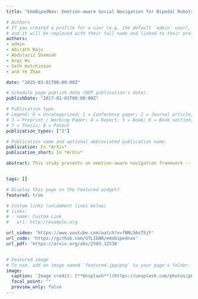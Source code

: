 ```yaml
---
title: "EmoBipedNav: Emotion-aware Social Navigation for Bipedal Robots with Deep Reinforcement Learning"

# Authors
# If you created a profile for a user (e.g. the default `admin` user), write the username (folder name) here 
# and it will be replaced with their full name and linked to their profile.
authors:
- admin
- Abirath Raju
- Abdulaziz Shamsah
- Anqi Wu
- Seth Hutchinson
- and Ye Zhao

date: "2025-03-01T00:00:00Z"

# Schedule page publish date (NOT publication's date).
publishDate: "2017-01-01T00:00:00Z"

# Publication type.
# Legend: 0 = Uncategorized; 1 = Conference paper; 2 = Journal article;
# 3 = Preprint / Working Paper; 4 = Report; 5 = Book; 6 = Book section;
# 7 = Thesis; 8 = Patent
publication_types: ["2"]

# Publication name and optional abbreviated publication name.
publication: In *ArXiv*
publication_short: In *ArXiv*

abstract: This study presents an emotion-aware navigation framework -- EmoBipedNav -- using deep reinforcement learning (DRL) for bipedal robots walking in socially interactive environments. The inherent locomotion constraints of bipedal robots challenge their safe maneuvering capabilities in dynamic environments. When combined with the intricacies of social environments, including pedestrian interactions and social cues, such as emotions, these challenges become even more pronounced. To address these coupled problems, we propose a two-stage pipeline that considers both bipedal locomotion constraints and complex social environments. Specifically, social navigation scenarios are represented using sequential LiDAR grid maps (LGMs), from which we extract latent features, including collision regions, emotion-related discomfort zones, social interactions, and the spatio-temporal dynamics of evolving environments. The extracted features are directly mapped to the actions of reduced-order models (ROMs) through a DRL architecture. Furthermore, the proposed framework incorporates full-order dynamics and locomotion constraints during training, effectively accounting for tracking errors and restrictions of the locomotion controller while planning the trajectory with ROMs. Comprehensive experiments demonstrate that our approach exceeds both model-based planners and DRL-based baselines. The hardware videos and open-source code are available at https://gatech-lidar.github.io/emobipednav.github.io/.


tags: []

# Display this page in the Featured widget?
featured: true

# Custom links (uncomment lines below)
# links:
# - name: Custom Link
#   url: http://example.org

url_video: 'https://www.youtube.com/watch?v=fNNL56sTSjY'
url_code: 'https://github.com/GTLIDAR/emobipednav'
url_pdf: 'https://arxiv.org/abs/2503.12538'


# Featured image
# To use, add an image named `featured.jpg/png` to your page's folder. 
image:
  caption: 'Image credit: [**Unsplash**](https://unsplash.com/photos/pLCdAaMFLTE)'
  focal_point: ""
  preview_only: false
---
```





